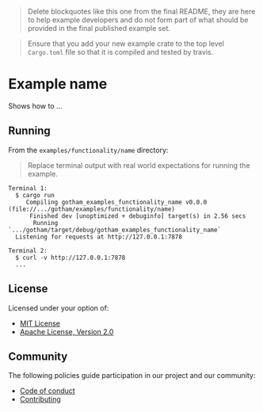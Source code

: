 > Delete blockquotes like this one from the final README, they are here to help
> example developers and do not form part of what should be provided in the
> final published example set.

> Ensure that you add your new example crate to the top level `Cargo.toml` file so that it is compiled and
> tested by travis.

# Example name

Shows how to ...

## Running

From the `examples/functionality/name` directory:

> Replace terminal output with real world expectations for running the example.

```
Terminal 1:
  $ cargo run
     Compiling gotham_examples_functionality_name v0.0.0 (file://.../gotham/examples/functionality/name)
      Finished dev [unoptimized + debuginfo] target(s) in 2.56 secs
       Running `.../gotham/target/debug/gotham_examples_functionality_name`
  Listening for requests at http://127.0.0.1:7878

Terminal 2:
  $ curl -v http://127.0.0.1:7878
  ...
```

## License

Licensed under your option of:

* [MIT License](../../LICENSE-MIT)
* [Apache License, Version 2.0](../../LICENSE-APACHE)

## Community

The following policies guide participation in our project and our community:

* [Code of conduct](../../CODE_OF_CONDUCT.md)
* [Contributing](../../CONTRIBUTING.md)
